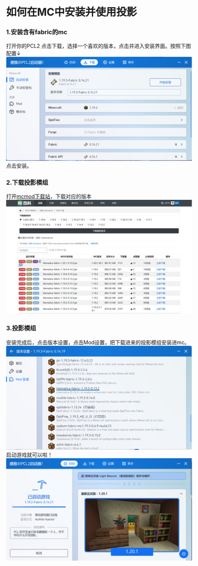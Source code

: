 # 如何在MC中安装并使用投影

### 1.安装含有fabric的mc

打开你的PCL2
点击下载，选择一个喜欢的版本，点击并进入安装界面。按照下图配置↓
![](image/1.png ':include :width=100% height=400px')
点击安装。
### 2.下载投影模组
打开[mcmod下载站](https://www.mcmod.cn/download/2261.html)，下载对应的版本
![](image/2.png ':include :width=100% height=400px')
### 3.投影模组
安装完成后，点击版本设置，点击Mod设置，把下载进来的投影模组安装进mc。
![](image/3.png ':include :width=100% height=400px')
启动游戏就可以啦！
![](image/4.png ':include :width=100% height=400px')